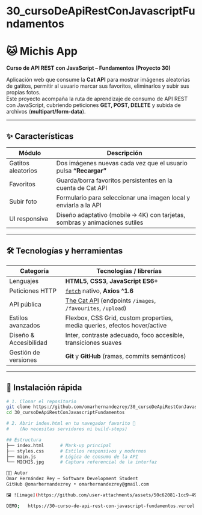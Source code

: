 # 30_cursoDeApiRestConJavascriptFundamentos
# 🐱 Michis App  
**Curso de API REST con JavaScript – Fundamentos (Proyecto 30)**

Aplicación web que consume la **Cat API** para mostrar imágenes aleatorias de gatitos, permitir al usuario marcar sus favoritos, eliminarlos y subir sus propias fotos.  
Este proyecto acompaña la ruta de aprendizaje de consumo de API REST con JavaScript, cubriendo peticiones **GET, POST, DELETE** y subida de archivos (**multipart/form‑data**).

---

## ✨ Características

| Módulo                    | Descripción                                                                 |
| ------------------------- | --------------------------------------------------------------------------- |
| Gatitos aleatorios        | Dos imágenes nuevas cada vez que el usuario pulsa **“Recargar”**            |
| Favoritos                 | Guarda/borra favoritos persistentes en la cuenta de Cat API                 |
| Subir foto                | Formulario para seleccionar una imagen local y enviarla a la API            |
| UI responsiva             | Diseño adaptativo (mobile → 4K) con tarjetas, sombras y animaciones sutiles |

---

## 🛠️ Tecnologías y herramientas

| Categoría              | Tecnologías / librerías                                                                 |
| ---------------------- | --------------------------------------------------------------------------------------- |
| Lenguajes              | **HTML5**, **CSS3**, **JavaScript ES6+**                                                |
| Peticiones HTTP        | [`fetch`](https://developer.mozilla.org/docs/Web/API/fetch) nativo, **Axios ^1.6**       |
| API pública            | [The Cat API](https://thecatapi.com/) (endpoints `/images`, `/favourites`, `/upload`)    |
| Estilos avanzados      | Flexbox, CSS Grid, custom properties, media queries, efectos hover/active               |
| Diseño & Accesibilidad | Inter, contraste adecuado, foco accesible, transiciones suaves                          |
| Gestión de versiones   | **Git** y **GitHub** (ramas, commits semánticos)                                        |

---

## 🚀 Instalación rápida

```bash
# 1. Clonar el repositorio
git clone https://github.com/omarhernandezrey/30_cursoDeApiRestConJavascriptFundamentos.git
cd 30_cursoDeApiRestConJavascriptFundamentos

# 2. Abrir index.html en tu navegador favorito 🤟
#    (No necesitas servidores ni build‑steps)

## Estructura
├── index.html      # Mark‑up principal
├── styles.css      # Estilos responsivos y modernos
├── main.js         # Lógica de consumo de la API
└── MICHIS.jpg      # Captura referencial de la interfaz

👨‍💻 Autor
Omar Hernández Rey – Software Development Student
GitHub @omarhernandezrey • omarhernandezrey@gmail.com

🖼️ ![image](https://github.com/user-attachments/assets/50c62081-1cc9-495e-952a-b710194dcc68)

DEMO;   https://30-curso-de-api-rest-con-javascript-fundamentos.vercel.app/



